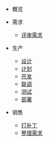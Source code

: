 * 概览

* 需求
    * [评审需求](book/B01-business)
* 生产
    * [设计](book/B01-business)
    * [计划](book/B01-business)
    * [开发](book/B01-business)
    * [联调](book/B01-business)
    * [测试](book/B01-business)
    * [部署](book/B01-business)
* 销售
    * [打补丁](book/B01-business)
    * [整理需求](book/B01-business)
